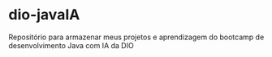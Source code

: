 # dio-javaIA
Repositório para armazenar meus projetos e aprendizagem do bootcamp de desenvolvimento Java com IA da DIO
